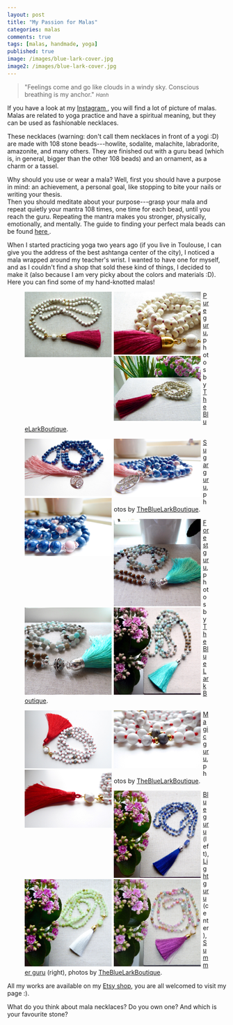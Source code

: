 ```yaml
---
layout: post
title: "My Passion for Malas"
categories: malas
comments: true
tags: [malas, handmade, yoga]
published: true
image: /images/blue-lark-cover.jpg
image2: /images/blue-lark-cover.jpg
---
```




>&quot;Feelings come and go like clouds in a windy sky. Conscious breathing is my anchor.&quot;
><small><cite title="Hanh">Hanh</cite></small>

If you have a look at my 
<a href="https://www.instagram.com/thebluelarkboutique/"> Instagram </a>, you will find a lot of picture of malas.
Malas are related to  yoga practice and have a spiritual meaning, 
but they can be used as fashionable necklaces. 

These necklaces (warning: don't call them necklaces in front of a yogi :D) 
are made with 108 stone beads---howlite, sodalite, malachite, labradorite,
amazonite, and many others. They are finished out with a guru bead (which is,
in general, bigger than the other 108 beads) and an ornament, as a charm or a
tassel. 

Why should you use or wear a mala? Well, first you should have a purpose in
mind: an achievement, a personal goal, like stopping to bite your nails or
writing your thesis.  
Then you should meditate about your purpose---grasp your mala and repeat
quietly your mantra 108 times, one time for each bead, until you reach the guru. 
Repeating the mantra makes you
stronger, physically, emotionally, and mentally. The guide to
finding your perfect mala beads can be found
<a href="http://www.yogajournal.com/slideshow/find-perfect-mala/"> here </a>. 

When I started practicing yoga two years ago (if you live in Toulouse, I can
give you the address of the best ashtanga center of the city), 
 I noticed a mala wrapped
around my teacher's wrist. I wanted to have one for myself, and as I couldn't 
find a shop that sold these kind of things, 
I decided to make it (also because I am very picky about the
colors and materials :D). 
Here you can find some of my hand-knotted malas! 

<figure>
<div class="image123">
    <div style="float:left;margin-right:5px;">
        <img src="/images/mala-gallery/white-guru-1.JPG" width="200"  />
     </div>
    <div style="float:left;margin-right:5px;">
        <img class="middle-img" src="/images/mala-gallery/white-guru-4.JPG"  width="200" />
    </div>
    <div style="float:left;margin-right:5px;">
        <img src="/images/mala-gallery/white-guru-3.JPG" width="200" />
    </div>
</div>
<figcaption> 
<a href="https://www.etsy.com/listing/462362884/pure-guru-108-mala-bead-mala-necklace?ref=shop_home_active_2"> Pure guru</a>, 
photos by <a href="https://www.etsy.com/shop/TheBlueLarkBoutique"> TheBlueLarkBoutique</a>. 
</figcaption>
</figure>

<figure>
<div class="image123">
    <div style="float:left;margin-right:5px;">
        <img src="/images/mala-gallery/sugar-guru-1.JPG" width="200"  />
     </div>
    <div style="float:left;margin-right:5px;">
        <img class="middle-img" src="/images/mala-gallery/sugar-guru-2.JPG"  width="200" />
    </div>
    <div style="float:left;margin-right:5px;">
        <img src="/images/mala-gallery/sugar-guru-3.JPG" width="200" />
    </div>
</div>
<figcaption> 
<a href="https://www.etsy.com/listing/461680500/sugar-guru-mala-necklace-in-navy-blue?ref=shop_home_active_5"> Sugar guru</a>, 
 photos by <a href="https://www.etsy.com/shop/TheBlueLarkBoutique"> TheBlueLarkBoutique</a>. 
</figcaption>
</figure>

<figure>
<div class="image123">
    <div style="float:left;margin-right:5px;">
        <img src="/images/mala-gallery/forest-mala.JPG" width="200"  />
     </div>
    <div style="float:left;margin-right:5px;">
        <img class="middle-img" src="/images/mala-gallery/forest-mala-2.JPG"  width="200" />
    </div>
    <div style="float:left;margin-right:5px;">
        <img src="/images/mala-gallery/forest-mala-3.JPG" width="200" />
    </div>
</div>
<figcaption> 
<a href="https://www.etsy.com/listing/472873223/forest-guru-mala-necklace-with-authentic?ref=shop_home_active_10"> Forest guru</a>, photos by <a href="https://www.etsy.com/shop/TheBlueLarkBoutique"> TheBlueLarkBoutique</a>. 
</figcaption>
</figure>

<figure>
<div class="image123">
    <div style="float:left;margin-right:5px;">
        <img src="/images/mala-gallery/magic-guru.JPG" width="200"  />
     </div>
    <div style="float:left;margin-right:5px;">
        <img class="middle-img" src="/images/mala-gallery/magic-guru-2.JPG"  width="200" />
    </div>
    <div style="float:left;margin-right:5px;">
        <img src="/images/mala-gallery/magic-guru-3.JPG" width="200" />
    </div>
</div>
<figcaption> 
<a href="https://www.etsy.com/listing/461882068/magic-guru-108-mala-bead-mala-necklace?ref=listing-shop-header-3"> Magic guru</a>, photos by <a href="https://www.etsy.com/shop/TheBlueLarkBoutique"> TheBlueLarkBoutique</a>. 
</figcaption>
</figure>

<figure>
<div class="image123">
    <div style="float:left;margin-right:5px;">
        <img src="/images/mala-gallery/blue-mala.JPG" width="200"  />
     </div>
    <div style="float:left;margin-right:5px;">
        <img class="middle-img" src="/images/mala-gallery/light-guru.JPG"  width="200" />
    </div>
    <div style="float:left;margin-right:5px;">
        <img src="/images/mala-gallery/summer-guru.JPG" width="200" />
    </div>
</div>
<figcaption> 
<a href="https://www.etsy.com/listing/462362884/pure-guru-108-mala-bead-mala-necklace?ref=shop_home_active_2"> Blue guru</a> (left), 
<a href="https://www.etsy.com/listing/459385724/light-guru-mala-necklace-in-light-green?ref=shop_home_active_9"> Light guru</a> (center), 
 <a href="https://www.etsy.com/listing/457680650/summer-guru-mala-necklace-with-faceted?ref=related-4"> Summer guru</a> (right), 
photos by <a href="https://www.etsy.com/shop/TheBlueLarkBoutique"> TheBlueLarkBoutique</a>. 
</figcaption>
</figure>

All my works are available on my <a href="https://www.etsy.com/shop/TheBlueLarkBoutique"> Etsy shop</a>, you are all welcomed to 
visit my page :).

What do you think about mala necklaces? Do you own one? And which is your
favourite stone? 
